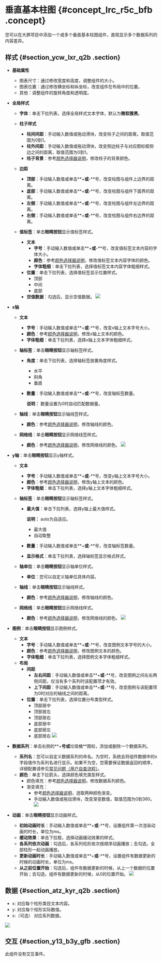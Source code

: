 # 垂直基本柱图 {#concept_lrc_r5c_bfb .concept}

您可以在大屏项目中添加一个或多个垂直基本柱图组件，直观显示多个数据系列的内容差异。

## 样式 {#section_ycw_lxr_q2b .section}

-   **基础属性**

    -   图表尺寸：通过修改宽度和高度，调整组件的大小。
    -   图表位置：通过修改横坐标和纵坐标，改变组件在布局中的位置。
    -   其他：调整组件的旋转角度和透明度。
-   **全局样式**
    -   **字体**：单击下拉列表，选择全局样式文本字体，默认为**微软雅黑**。
    -   **柱子样式**
        -   **柱间间距**：手动输入数值或拖动滑块，改变柱子之间的距离，取值范围为0到1。
        -   **柱外间距**：手动输入数值或拖动滑块，改变侧边柱子与对应图标框侧边之间的距离，取值范围为0到1。
        -   **柱子背景**：参考[颜色选择器说明](cn.zh-CN/用户指南/管理组件/设置组件样式/配置项说明.md#section_kdw_vj4_t2b)，修改柱子的背景颜色。
    -   **边距**
        -   **顶部**：手动输入数值或单击**+**或**-**号，改变柱图与组件上边界的距离。
        -   **底部**：手动输入数值或单击**+**或**-**号，改变柱图与组件下面界的距离。
        -   **左侧**：手动输入数值或单击**+**或**-**号，改变柱图与组件左边界的距离。
        -   **右侧**：手动输入数值或单击**+**或**-**号，改变柱图与组件右边界的距离。
    -   **值标签**：单击**眼睛按钮**显示值标签样式。

        -   **文本**
            -   **字号**：手动输入数值或单击**+**或**-**号，改变值标签文本内容的字体大小。
            -   **颜色**：参考[颜色选择器说明](cn.zh-CN/用户指南/管理组件/设置组件样式/配置项说明.md#section_kdw_vj4_t2b)，修改值标签文本内容字体的颜色。
            -   **字体粗细**：单击下拉列表，选择值标签文本内容字体粗细样式。
        -   **位置**：单击下拉列表，选择值标签显示位置样式。
            -   顶部
            -   中间
            -   底部
        -   **空值数据**：勾选后，显示空值数据。
        ![](http://static-aliyun-doc.oss-cn-hangzhou.aliyuncs.com/assets/img/20234/154769473611442_zh-CN.png)

-   **x轴**
    -   **文本**
        -   **字号**：手动输入数值或单击**+**或**-**号，改变x轴上文本字号大小。
        -   **颜色**：参考[颜色选择器说明](cn.zh-CN/用户指南/管理组件/设置组件样式/配置项说明.md#section_kdw_vj4_t2b)，修改x轴上文本的颜色。
        -   **字体粗细**：单击下拉列表，选择x轴上文本字体粗细样式。
    -   **轴标签**：单击**眼睛按钮**显示轴标签样式。
        -   **角度**：单击下拉列表，选择轴标签放置角度样式。
            -   水平
            -   斜角
            -   垂直
        -   **数量**：手动输入数值或单击**+**或**-**号，改变轴标签数量。

            **说明：** 数量设置为0时自动匹配数据量。

    -   **轴线**：单击**眼睛按钮**显示轴线签样式。
        -   **颜色**：参考[颜色选择器说明](cn.zh-CN/用户指南/管理组件/设置组件样式/配置项说明.md#section_kdw_vj4_t2b)，修改轴线的颜色。
    -   **网络线**：单击**眼睛按钮**显示网络线签样式。

        -   **颜色**：参考[颜色选择器说明](cn.zh-CN/用户指南/管理组件/设置组件样式/配置项说明.md#section_kdw_vj4_t2b)，修改网络线的颜色。
        ![](http://static-aliyun-doc.oss-cn-hangzhou.aliyuncs.com/assets/img/20234/154769473611443_zh-CN.png)

-   **y轴**：单击**眼睛按钮**显示y轴样式。
    -   **文本**
        -   **字号**：手动输入数值或单击**+**或**-**号，改变y轴上文本字号大小。
        -   **颜色**：参考[颜色选择器说明](cn.zh-CN/用户指南/管理组件/设置组件样式/配置项说明.md#section_kdw_vj4_t2b)，修改y轴上文本的颜色。
        -   **字体粗细**：单击下拉列表，选择y轴上文本字体粗细样式。
    -   **轴标签**：单击**眼睛按钮**显示轴标签样式。
        -   **最大值**：单击下拉列表，选择y轴上最大值样式。

            **说明：** auto为自适应。

            -   最大值
            -   自动取整
        -   **数量**：手动输入数值或单击**+**或**-**号，改变轴标签数量。
        -   **显示格式**：单击下拉列表，选择轴标签显示格式样式。
    -   **轴单位**：单击**眼睛按钮**显示轴单位样式。
        -   **单位**：您可以自定义轴单位具体内容。
    -   **轴线**：单击**眼睛按钮**显示轴线样式。
        -   **颜色**：参考[颜色选择器说明](cn.zh-CN/用户指南/管理组件/设置组件样式/配置项说明.md#section_kdw_vj4_t2b)，修改轴线的颜色。
    -   **网络线**：单击**眼睛按钮**显示网络线样式。

        -   **颜色**：参考[颜色选择器说明](cn.zh-CN/用户指南/管理组件/设置组件样式/配置项说明.md#section_kdw_vj4_t2b)，修改网络线的颜色。
        ![](http://static-aliyun-doc.oss-cn-hangzhou.aliyuncs.com/assets/img/20234/154769473611444_zh-CN.png)

-   **图例**：单击**眼睛按钮**显示图例样式。

    -   **文本**
        -   **字号**：手动输入数值或单击**+**或**-**号，改变图例文本字号的大小。
        -   **颜色**：参考[颜色选择器说明](cn.zh-CN/用户指南/管理组件/设置组件样式/配置项说明.md#section_kdw_vj4_t2b)，修改图例文本的颜色。
        -   **字体粗细**：单击下拉列表，选择图例文本字体粗细样式。
    -   **布局**
        -   **间距**
            -   **左右间距**：手动输入数值或单击**+**或**-**号，改变图例之间左右两侧间距，仅当有多个系列时该配置项才有效。
            -   **上下间距**：手动输入数值或单击**+**或**-**号，改变图例与该配置项为0时对应的轴线之间的距离。
        -   **位置**：单击下拉列表，选择位置分布类型样式。
            -   顶部居中
            -   顶部居左
            -   顶部居右
            -   底部居中
            -   底部居左
            -   底部居右
    ![](http://static-aliyun-doc.oss-cn-hangzhou.aliyuncs.com/assets/img/20234/154769473711460_zh-CN.png)

-   **数据系列**：单击右侧的**+**号或**垃圾桶**图标，添加或删除一个数据系列。

    -   **系列名**：您可以自定义数据系列的命名。为空时，系统会将组件数据中的s字段值作为系列名进行显示。如果不为空，您需要保证数据返回的顺序，详细配置请参见[常见问题（用户自查流程）](../cn.zh-CN/常见问题/常见问题（用户自查流程）.md#)。
    -   **颜色**：单击下拉箭头，选择颜色填充类型样式。
        -   颜色填充：参考[颜色选择器说明](cn.zh-CN/用户指南/管理组件/设置组件样式/配置项说明.md#section_kdw_vj4_t2b)，修改数据系列颜色。
        -   渐变填充：
            -   参考[颜色选择器说明](cn.zh-CN/用户指南/管理组件/设置组件样式/配置项说明.md#section_kdw_vj4_t2b)，选取两种颜色渐变。
            -   手动输入数值或拖动滑块，改变渐变数值，取值范围为0到360。
    ![](http://static-aliyun-doc.oss-cn-hangzhou.aliyuncs.com/assets/img/20234/154769473711461_zh-CN.png)

-   **动画**：单击**眼睛按钮**显示动画样式。

    -   **初始动画时长**：手动输入数值或单击**+**或**-**号，设置组件第一次渲染动画的时长，单位为ms。
    -   **缓动效果**：单击下拉框，选择动画缓动效果的样式。
    -   **各系列依次动画**：勾选后，各系列柱形依次按顺序动画播放；去勾选，全部柱形一起动画播放。
    -   **更新动画时长**：手动输入数值或单击**+**或**-**号，设置组件有数据更新的时候的动画时长，单位为ms。
    -   **从之前位置开始**：勾选后，组件有数据更新的时候，从上一个数据的位置开始；去勾选，组件有数据更新的时候，从0的位置开始。
    ![](http://static-aliyun-doc.oss-cn-hangzhou.aliyuncs.com/assets/img/20234/154769473721253_zh-CN.png)


## 数据 {#section_atz_kyr_q2b .section}

-   x: 对应每个柱形类目文本内容。
-   y: 对应每个柱形实际数值。
-   s:（可选） 对应系列数据。

![](http://static-aliyun-doc.oss-cn-hangzhou.aliyuncs.com/assets/img/20234/154769473711462_zh-CN.png)

## 交互 {#section_y13_b3y_gfb .section}

此组件没有交互事件。

